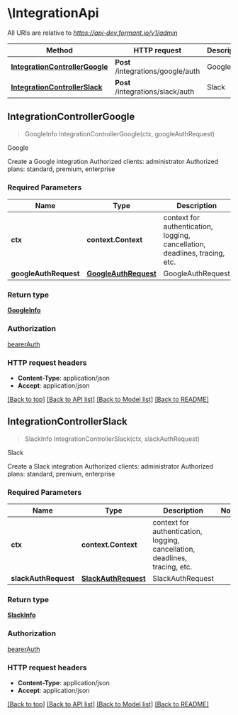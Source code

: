 # \IntegrationApi

All URIs are relative to *https://api-dev.formant.io/v1/admin*

Method | HTTP request | Description
------------- | ------------- | -------------
[**IntegrationControllerGoogle**](IntegrationApi.md#IntegrationControllerGoogle) | **Post** /integrations/google/auth | Google
[**IntegrationControllerSlack**](IntegrationApi.md#IntegrationControllerSlack) | **Post** /integrations/slack/auth | Slack



## IntegrationControllerGoogle

> GoogleInfo IntegrationControllerGoogle(ctx, googleAuthRequest)

Google

Create a Google integration Authorized clients: administrator Authorized plans: standard, premium, enterprise

### Required Parameters


Name | Type | Description  | Notes
------------- | ------------- | ------------- | -------------
**ctx** | **context.Context** | context for authentication, logging, cancellation, deadlines, tracing, etc.
**googleAuthRequest** | [**GoogleAuthRequest**](GoogleAuthRequest.md)| GoogleAuthRequest | 

### Return type

[**GoogleInfo**](GoogleInfo.md)

### Authorization

[bearerAuth](../README.md#bearerAuth)

### HTTP request headers

- **Content-Type**: application/json
- **Accept**: application/json

[[Back to top]](#) [[Back to API list]](../README.md#documentation-for-api-endpoints)
[[Back to Model list]](../README.md#documentation-for-models)
[[Back to README]](../README.md)


## IntegrationControllerSlack

> SlackInfo IntegrationControllerSlack(ctx, slackAuthRequest)

Slack

Create a Slack integration Authorized clients: administrator Authorized plans: standard, premium, enterprise

### Required Parameters


Name | Type | Description  | Notes
------------- | ------------- | ------------- | -------------
**ctx** | **context.Context** | context for authentication, logging, cancellation, deadlines, tracing, etc.
**slackAuthRequest** | [**SlackAuthRequest**](SlackAuthRequest.md)| SlackAuthRequest | 

### Return type

[**SlackInfo**](SlackInfo.md)

### Authorization

[bearerAuth](../README.md#bearerAuth)

### HTTP request headers

- **Content-Type**: application/json
- **Accept**: application/json

[[Back to top]](#) [[Back to API list]](../README.md#documentation-for-api-endpoints)
[[Back to Model list]](../README.md#documentation-for-models)
[[Back to README]](../README.md)

